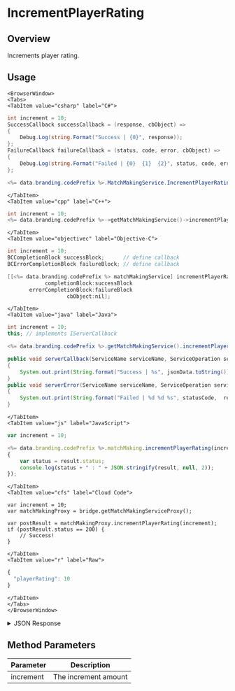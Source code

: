 # IncrementPlayerRating
## Overview
Increments player rating.

<PartialServop service_name="matchMaking" operation_name="INCREMENT_PLAYER_RATING" />

## Usage

```mdx-code-block
<BrowserWindow>
<Tabs>
<TabItem value="csharp" label="C#">
```

```csharp
int increment = 10;
SuccessCallback successCallback = (response, cbObject) =>
{
    Debug.Log(string.Format("Success | {0}", response));
};
FailureCallback failureCallback = (status, code, error, cbObject) =>
{
    Debug.Log(string.Format("Failed | {0}  {1}  {2}", status, code, error));
};

<%= data.branding.codePrefix %>.MatchMakingService.IncrementPlayerRating(increment, successCallback, failureCallback);
```

```mdx-code-block
</TabItem>
<TabItem value="cpp" label="C++">
```

```cpp
int increment = 10;
<%= data.branding.codePrefix %>->getMatchMakingService()->incrementPlayerRating(increment, this);
```

```mdx-code-block
</TabItem>
<TabItem value="objectivec" label="Objective-C">
```

```objectivec
int increment = 10;
BCCompletionBlock successBlock;      // define callback
BCErrorCompletionBlock failureBlock; // define callback

[[<%= data.branding.codePrefix %> matchMakingService] incrementPlayerRating:increment
            completionBlock:successBlock
       errorCompletionBlock:failureBlock
                   cbObject:nil];
```

```mdx-code-block
</TabItem>
<TabItem value="java" label="Java">
```

```java
int increment = 10;
this; // implements IServerCallback

<%= data.branding.codePrefix %>.getMatchMakingService().incrementPlayerRating(increment, this);

public void serverCallback(ServiceName serviceName, ServiceOperation serviceOperation, JSONObject jsonData)
{
    System.out.print(String.format("Success | %s", jsonData.toString()));
}
public void serverError(ServiceName serviceName, ServiceOperation serviceOperation, int statusCode, int reasonCode, String jsonError)
{
    System.out.print(String.format("Failed | %d %d %s", statusCode,  reasonCode, jsonError.toString()));
}
```

```mdx-code-block
</TabItem>
<TabItem value="js" label="JavaScript">
```

```javascript
var increment = 10;

<%= data.branding.codePrefix %>.matchMaking.incrementPlayerRating(increment, result =>
{
	var status = result.status;
	console.log(status + " : " + JSON.stringify(result, null, 2));
});
```

```mdx-code-block
</TabItem>
<TabItem value="cfs" label="Cloud Code">
```

```cfscript
var increment = 10;
var matchMakingProxy = bridge.getMatchMakingServiceProxy();

var postResult = matchMakingProxy.incrementPlayerRating(increment);
if (postResult.status == 200) {
    // Success!
}
```

```mdx-code-block
</TabItem>
<TabItem value="r" label="Raw">
```

```r
{
  "playerRating": 10
}
```

```mdx-code-block
</TabItem>
</Tabs>
</BrowserWindow>
```

<details>
<summary>JSON Response</summary>

```json
{
    "status": 200,
    "data": null
}
```
</details>

## Method Parameters
Parameter | Description
--------- | -----------
increment | The increment amount


